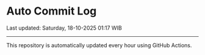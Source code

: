 # Auto Commit Log

Last updated: Saturday, 18-10-2025 01:17 WIB

---

This repository is automatically updated every hour using GitHub Actions.
